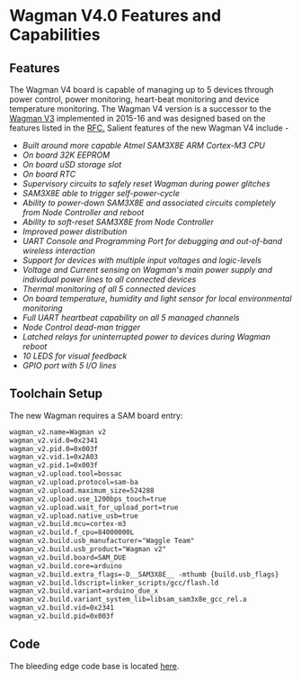 <!--
waggle_topic=/wagman/wagman_v4/introduction, Wagman V4.0 Features
-->

# Wagman V4.0 Features and Capabilities

## Features

The Wagman V4 board is capable of managing up to 5 devices through power control,
power monitoring, heart-beat monitoring and device temperature monitoring. The
Wagman V4 version is a successor to the [Wagman V3](https://github.com/waggle-sensor/wagman/tree/master/boards/v3) implemented in 2015-16 and was designed based on the features listed in the [RFC.](https://github.com/waggle-sensor/development/blob/master/WagMan_4.0_Discussion.md) Salient features of the new Wagman V4 include -

* *Built around more capable Atmel SAM3X8E ARM Cortex-M3 CPU*
* *On board 32K EEPROM*
* *On board uSD storage slot*
* *On board RTC*
* *Supervisory circuits to safely reset Wagman during power glitches*
* *SAM3X8E able to trigger self-power-cycle*
* *Ability to power-down SAM3X8E and associated circuits completely from Node Controller and reboot*
* *Ability to soft-reset SAM3X8E from Node Controller*
* *Improved power distribution*
* *UART Console and Programming Port for debugging and out-of-band wireless interaction*
* *Support for devices with multiple input voltages and logic-levels*
* *Voltage and Current sensing on Wagman's main power supply and individual power lines to all connected devices*
* *Thermal monitoring of all 5 connected devices*
* *On board temperature, humidity and light sensor for local environmental monitoring*
* *Full UART heartbeat capability on all 5 managed channels*
* *Node Control dead-man trigger*
* *Latched relays for uninterrupted power to devices during Wagman reboot*
* *10 LEDS for visual feedback*
* *GPIO port with 5 I/O lines*

## Toolchain Setup

The new Wagman requires a SAM board entry:

```txt
wagman_v2.name=Wagman v2
wagman_v2.vid.0=0x2341
wagman_v2.pid.0=0x003f
wagman_v2.vid.1=0x2A03
wagman_v2.pid.1=0x003f
wagman_v2.upload.tool=bossac
wagman_v2.upload.protocol=sam-ba
wagman_v2.upload.maximum_size=524288
wagman_v2.upload.use_1200bps_touch=true
wagman_v2.upload.wait_for_upload_port=true
wagman_v2.upload.native_usb=true
wagman_v2.build.mcu=cortex-m3
wagman_v2.build.f_cpu=84000000L
wagman_v2.build.usb_manufacturer="Waggle Team"
wagman_v2.build.usb_product="Wagman v2"
wagman_v2.build.board=SAM_DUE
wagman_v2.build.core=arduino
wagman_v2.build.extra_flags=-D__SAM3X8E__ -mthumb {build.usb_flags}
wagman_v2.build.ldscript=linker_scripts/gcc/flash.ld
wagman_v2.build.variant=arduino_due_x
wagman_v2.build.variant_system_lib=libsam_sam3x8e_gcc_rel.a
wagman_v2.build.vid=0x2341
wagman_v2.build.pid=0x003f
```

## Code

The bleeding edge code base is located [here](https://github.com/waggle-sensor/wagman/tree/master/v4/develop/firmware).

